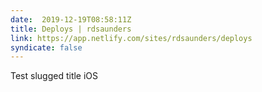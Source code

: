 ```yaml
---
date:  2019-12-19T08:58:11Z
title: Deploys | rdsaunders
link: https://app.netlify.com/sites/rdsaunders/deploys
syndicate: false
---
```

Test slugged title iOS

